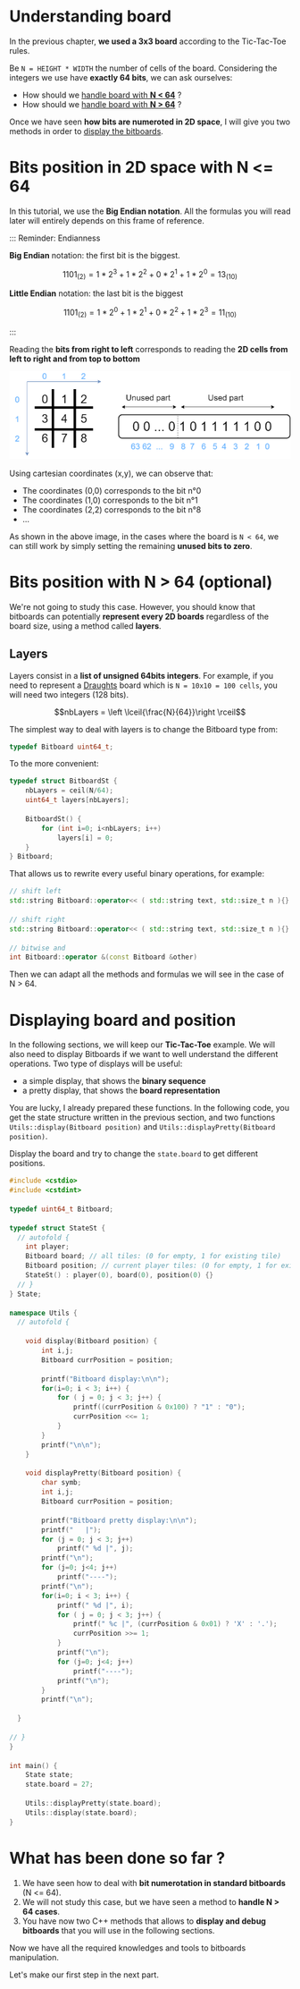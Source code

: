 # Understanding board

In the previous chapter, **we used a 3x3 board** according to the Tic-Tac-Toe rules.

Be `N = HEIGHT * WIDTH` the number of cells of the board. Considering the integers we use have **exactly 64 bits**, we can ask ourselves:

* How should we [handle board with **N < 64**](#n-inf-64) ?
* How should we [handle board with **N > 64**](#n-sup-64) ?

Once we have seen **how bits are numeroted in 2D space**, I will give you two methods in order to [display the bitboards](#diplay-bitboard).

# <a name="n-inf-64"></a> Bits position in 2D space with N <= 64

In this tutorial, we use the **Big Endian notation**. All the formulas you will read later will entirely depends on this frame of reference.

::: Reminder: Endianness

**Big Endian** notation: the first bit is the biggest.
```math
1101_{(2)} = 1*2^3 + 1*2^2 + 0*2^1 + 1*2^0 = 13_{(10)}
```

**Little Endian** notation: the last bit is the biggest
```math
1101_{(2)} = 1*2^0 + 1*2^1 + 0*2^2 + 1*2^3 = 11_{(10)}
```
:::

Reading the **bits from right to left** corresponds to reading the **2D cells from left to right and from top to bottom**

![Numerotation](img/numerotation.png)

Using cartesian coordinates (x,y), we can observe that:
* The coordinates (0,0) corresponds to the bit n°0
* The coordinates (1,0) corresponds to the bit n°1
* The coordinates (2,2) corresponds to the bit n°8
* ...

As shown in the above image, in the cases where the board is `N < 64`, we can still work by simply setting the remaining **unused bits to zero**.


# <a name="n-sup-64"></a> Bits position with N > 64 (optional)

We're not going to study this case. However, you should know that bitboards can potentially **represent every 2D boards** regardless of the board size, using a method called **layers**.

## Layers

Layers consist in a **list of unsigned 64bits integers**. For example, if you need to represent a [Draughts](https://en.wikipedia.org/wiki/Draughts) board which is `N = 10x10 = 100 cells`, you will need two integers (128 bits).

```math
nbLayers = \left \lceil{\frac{N}{64}}\right \rceil
```

The simplest way to deal with layers is to change the Bitboard type from:
```C++
typedef Bitboard uint64_t;
```
To the more convenient:
```C++
typedef struct BitboardSt {
    nbLayers = ceil(N/64);
    uint64_t layers[nbLayers];

    BitboardSt() {
        for (int i=0; i<nbLayers; i++)
            layers[i] = 0;
    }
} Bitboard;
```

That allows us to rewrite every useful binary operations, for example:

```C++
// shift left
std::string Bitboard::operator<< ( std::string text, std::size_t n ){}

// shift right
std::string Bitboard::operator<< ( std::string text, std::size_t n ){}

// bitwise and
int Bitboard::operator &(const Bitboard &other)
```

Then we can adapt all the methods and formulas we will see in the case of N > 64.

# <a name="display-bitboard"></a> Displaying board and position

In the following sections, we will keep our **Tic-Tac-Toe** example. We will also need to display Bitboards if we want to well understand the different operations. Two type of displays will be useful:
* a simple display, that shows the **binary sequence**
* a pretty display, that shows the **board representation**

You are lucky, I already prepared these functions. In the following code, you get the state structure written in the previous section, and two functions `Utils::display(Bitboard position)` and `Utils::displayPretty(Bitboard position)`.

Display the board and try to change the `state.board` to get different positions.

```C++ runnable
#include <cstdio>
#include <cstdint>

typedef uint64_t Bitboard;

typedef struct StateSt {
  // autofold {
    int player;
    Bitboard board; // all tiles: (0 for empty, 1 for existing tile)
    Bitboard position; // current player tiles: (0 for empty, 1 for existing tile)
    StateSt() : player(0), board(0), position(0) {}
  // }
} State;

namespace Utils {
  // autofold {

    void display(Bitboard position) {
        int i,j;
        Bitboard currPosition = position;

        printf("Bitboard display:\n\n");
        for(i=0; i < 3; i++) {
            for ( j = 0; j < 3; j++) {
                printf((currPosition & 0x100) ? "1" : "0");
                currPosition <<= 1;
            }
        }
        printf("\n\n");
    }

    void displayPretty(Bitboard position) {
        char symb;
        int i,j;
        Bitboard currPosition = position;

        printf("Bitboard pretty display:\n\n");
        printf("   |");
        for (j = 0; j < 3; j++)
            printf(" %d |", j);
        printf("\n");
        for (j=0; j<4; j++)
            printf("----");
        printf("\n");
        for(i=0; i < 3; i++) {
            printf(" %d |", i);
            for ( j = 0; j < 3; j++) {
                printf(" %c |", (currPosition & 0x01) ? 'X' : '.');
                currPosition >>= 1;
            }
            printf("\n");
            for (j=0; j<4; j++)
                printf("----");
            printf("\n");
        }
        printf("\n");

  }

// }
}

int main() {
    State state;
    state.board = 27;

    Utils::displayPretty(state.board);
    Utils::display(state.board);
}
```

# What has been done so far ?

1. We have seen how to deal with **bit numerotation in standard bitboards** (N <= 64).
2. We will not study this case, but we have seen a method to **handle N > 64 cases**.
3. You have now two C++ methods that allows to **display and debug bitboards** that you will use in the following sections.

Now we have all the required knowledges and tools to bitboards manipulation.

Let's make our first step in the next part.
